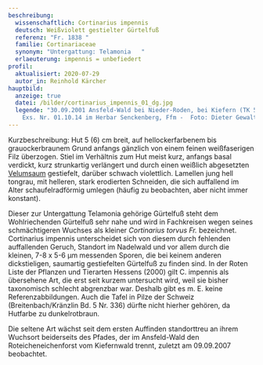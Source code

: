 ```yaml
---
beschreibung:
  wissenschaftlich: Cortinarius impennis
  deutsch: Weißviolett gestielter Gürtelfuß
  referenz: "Fr. 1838 "
  familie: Cortinariaceae
  synonym: "Untergattung: Telamonia   "
  erlaeuterung: impennis = unbefiedert
profil:
  aktualisiert: 2020-07-29
  autor_in: Reinhold Kärcher
hauptbild:
  anzeige: true
  datei: /bilder/cortinarius_impennis_01_dg.jpg
  legende: "30.09.2001 Ansfeld-Wald bei Nieder-Roden, bei Kiefern (TK 5919.3.3),
    Exs. Nr. 01.10.14 im Herbar Senckenberg, Ffm -  Foto: Dieter Gewalt"
---
```

Kurzbeschreibung: Hut 5 (6) cm breit, auf hellockerfarbenem bis grauockerbraunem Grund anfangs gänzlich von einem feinen weißfaserigen Filz überzogen. Stiel im Verhältnis zum Hut meist kurz, anfangs basal verdickt, kurz strunkartig verlängert und durch einen weißlich abgesetzten [Velumsaum](Velum "Glossar") gestiefelt, darüber schwach violettlich. Lamellen jung hell tongrau, mit helleren, stark erodierten Schneiden, die sich auffallend im Alter schaufelradförmig umlegen (häufig zu beobachten, aber nicht immer konstant).

Dieser zur Untergattung Telamonia gehörige Gürtelfuß steht dem Wohlriechenden Gürtelfuß sehr nahe und wird in Fachkreisen wegen seines schmächtigeren Wuchses als kleiner *Cortinarius torvus Fr.* bezeichnet. Cortinarius impennis unterscheidet sich von diesem durch fehlenden auffallenden Geruch, Standort im Nadelwald und vor allem durch die kleinen, 7-8 x 5-6 µm messenden Sporen, die bei keinem anderen dickstieligen, saumartig gestiefelten Gürtelfuß zu finden sind. In der Roten Liste der Pflanzen und Tierarten Hessens (2000) gilt C. impennis als übersehene Art, die erst seit kurzem untersucht wird, weil sie bisher taxonomisch schlecht abgrenzbar war. Deshalb gibt es m. E. keine Referenzabbildungen. Auch die Tafel in Pilze der Schweiz (Breitenbach/Kränzlin Bd. 5 Nr. 336) dürfte nicht hierher gehören, da Hutfarbe zu dunkelrotbraun.

Die seltene Art wächst seit dem ersten Auffinden standorttreu an ihrem Wuchsort beiderseits des Pfades, der im Ansfeld-Wald den Roteicheneichenforst vom Kiefernwald trennt, zuletzt am 09.09.2007 beobachtet.